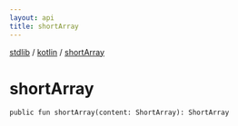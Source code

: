 ```yaml
---
layout: api
title: shortArray
---
```

[stdlib](../index.html) / [kotlin](index.html) / [shortArray](shortArray.html)

# shortArray

```
public fun shortArray(content: ShortArray): ShortArray
```
